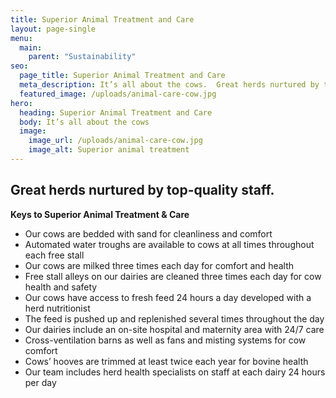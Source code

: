 ```yaml
---
title: Superior Animal Treatment and Care
layout: page-single
menu:
  main:
    parent: "Sustainability"
seo:
  page_title: Superior Animal Treatment and Care
  meta_description: It’s all about the cows.  Great herds nurtured by top-quality staff.
  featured_image: /uploads/animal-care-cow.jpg
hero:
  heading: Superior Animal Treatment and Care
  body: It’s all about the cows
  image:
    image_url: /uploads/animal-care-cow.jpg
    image_alt: Superior animal treatment
---
```

## Great herds nurtured by top-quality staff.

**Keys to Superior Animal Treatment & Care**

* Our cows are bedded with sand for cleanliness and comfort
* Automated water troughs are available to cows at all times throughout each free stall
* Our cows are milked three times each day for comfort and health
* Free stall alleys on our dairies are cleaned three times each day for cow health and safety
* Our cows have access to fresh feed 24 hours a day developed with  a herd nutritionist
* The feed is pushed up and replenished several times throughout the day
* Our dairies include an on-site hospital and maternity area with 24/7 care
* Cross-ventilation barns as well as fans and misting systems for cow comfort
* Cows’ hooves are trimmed at least twice each year for bovine health
* Our team includes herd health specialists on staff at each dairy 24 hours per day
